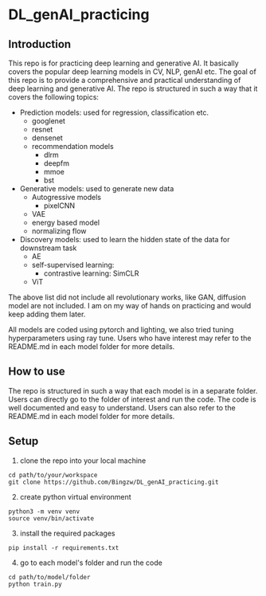 # DL_genAI_practicing

## Introduction
This repo is for practicing deep learning and generative AI. It basically covers the popular deep learning models in CV, NLP, genAI etc.
The goal of this repo is to provide a comprehensive and practical understanding of deep learning and generative AI. The repo is structured in such a way that it covers the following topics:

- Prediction models: used for regression, classification etc.
  - googlenet
  - resnet
  - densenet
  - recommendation models
    - dlrm
    - deepfm
    - mmoe
    - bst
- Generative models: used to generate new data
  - Autogressive models
    - pixelCNN
  - VAE
  - energy based model
  - normalizing flow
- Discovery models: used to learn the hidden state of the data for downstream task
  - AE
  - self-supervised learning:
    - contrastive learning: SimCLR
  - ViT

The above list did not include all revolutionary works, like GAN, diffusion model are not included. I am on my way of hands on practicing and would keep adding them later.

All models are coded using pytorch and lighting, we also tried tuning hyperparameters using ray tune. Users who have interest may refer to the README.md in each model folder for more details.

## How to use
The repo is structured in such a way that each model is in a separate folder. Users can directly go to the folder of interest and run the code. The code is well documented and easy to understand. Users can also refer to the README.md in each model folder for more details.

## Setup
1. clone the repo into your local machine
```commandline
cd path/to/your/workspace
git clone https://github.com/Bingzw/DL_genAI_practicing.git
```
2. create python virtual environment
```commandline
python3 -m venv venv
source venv/bin/activate
```
3. install the required packages
```commandline
pip install -r requirements.txt
```
4. go to each model's folder and run the code
```commandline
cd path/to/model/folder
python train.py
```